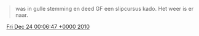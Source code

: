 > was in gulle stemming en deed GF een slipcursus kado\. Het weer is er naar\.

<img src="../../media/tweet.ico" width="12" /> [Fri Dec 24 00:06:47 +0000 2010](https://twitter.com/DromerDenker/status/18095203109838848)